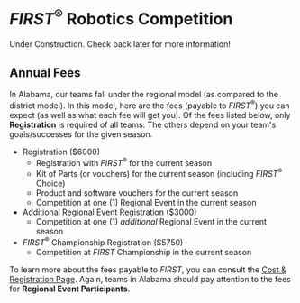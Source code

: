 # *FIRST*<sup>&reg;</sup> Robotics Competition

Under Construction. Check back later for more information!

## Annual Fees

In Alabama, our teams fall under the regional model (as compared to the district model). In this model, here are the fees (payable to *FIRST*<sup>&reg;</sup>) you can expect (as well as what each fee will get you). Of the fees listed below, only **Registration** is required of all teams. The others depend on your team's goals/successes for the given season.

- Registration (\$6000)
  - Registration with *FIRST*<sup>&reg;</sup> for the current season
  - Kit of Parts (or vouchers) for the current season (including *FIRST*<sup>&reg;</sup> Choice)
  - Product and software vouchers for the current season
  - Competition at one (1) Regional Event in the current season
- Additional Regional Event Registration (\$3000)
  - Competition at one (1) *additional* Regional Event in the current season
- *FIRST*<sup>&reg;</sup> Championship Registration (\$5750)
  - Competition at *FIRST* Championship in the current season

To learn more about the fees payable to *FIRST*, you can consult the [Cost & Registration Page](https://www.firstinspires.org/robotics/frc/cost-and-registration). Again, teams in Alabama should pay attention to the fees for **Regional Event Participants**.

